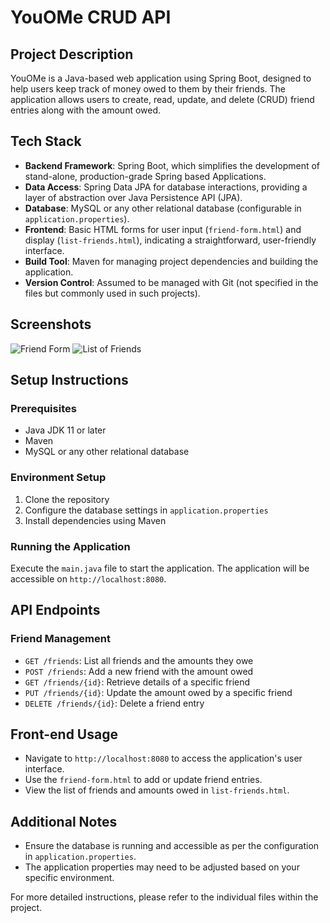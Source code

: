# YouOMe CRUD API

## Project Description
YouOMe is a Java-based web application using Spring Boot, designed to help users keep track of money owed to them by their friends. The application allows users to create, read, update, and delete (CRUD) friend entries along with the amount owed.

## Tech Stack
- **Backend Framework**: Spring Boot, which simplifies the development of stand-alone, production-grade Spring based Applications.
- **Data Access**: Spring Data JPA for database interactions, providing a layer of abstraction over Java Persistence API (JPA).
- **Database**: MySQL or any other relational database (configurable in `application.properties`).
- **Frontend**: Basic HTML forms for user input (`friend-form.html`) and display (`list-friends.html`), indicating a straightforward, user-friendly interface.
- **Build Tool**: Maven for managing project dependencies and building the application.
- **Version Control**: Assumed to be managed with Git (not specified in the files but commonly used in such projects).

## Screenshots
![Friend Form](https://cdn.discordapp.com/attachments/685588580239671351/1172438381817499690/image.png)
![List of Friends](https://cdn.discordapp.com/attachments/685588580239671351/1172438440223178773/image.png)

## Setup Instructions

### Prerequisites
- Java JDK 11 or later
- Maven
- MySQL or any other relational database

### Environment Setup
1. Clone the repository
2. Configure the database settings in `application.properties`
3. Install dependencies using Maven

### Running the Application
Execute the `main.java` file to start the application. The application will be accessible on `http://localhost:8080`.

## API Endpoints

### Friend Management
- `GET /friends`: List all friends and the amounts they owe
- `POST /friends`: Add a new friend with the amount owed
- `GET /friends/{id}`: Retrieve details of a specific friend
- `PUT /friends/{id}`: Update the amount owed by a specific friend
- `DELETE /friends/{id}`: Delete a friend entry

## Front-end Usage
- Navigate to `http://localhost:8080` to access the application's user interface.
- Use the `friend-form.html` to add or update friend entries.
- View the list of friends and amounts owed in `list-friends.html`.

## Additional Notes
- Ensure the database is running and accessible as per the configuration in `application.properties`.
- The application properties may need to be adjusted based on your specific environment.

For more detailed instructions, please refer to the individual files within the project.
